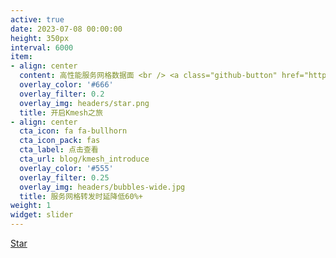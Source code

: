 ```yaml
---
active: true
date: 2023-07-08 00:00:00
height: 350px
interval: 6000
item:
- align: center
  content: 高性能服务网格数据面 <br /> <a class="github-button" href="https://github.com/kmesh-net/kmesh" data-icon="octicon-star" data-size="large" data-show-count="true" aria-label="Star this on GitHub">Star</a><script async defer src="https://buttons.github.io/buttons.js"></script>
  overlay_color: '#666'
  overlay_filter: 0.2
  overlay_img: headers/star.png
  title: 开启Kmesh之旅
- align: center
  cta_icon: fa fa-bullhorn
  cta_icon_pack: fas
  cta_label: 点击查看
  cta_url: blog/kmesh_introduce
  overlay_color: '#555'
  overlay_filter: 0.25
  overlay_img: headers/bubbles-wide.jpg
  title: 服务网格转发时延降低60%+
weight: 1
widget: slider
---
```

<div class="mt-3">
  <a class="github-button" href="https://github.com/nlgwcy/hello-world" data-icon="octicon-star" data-size="large" data-show-count="true" aria-label="Star this on GitHub">Star</a>
</div>
<script async defer src="https://buttons.github.io/buttons.js"></script>
